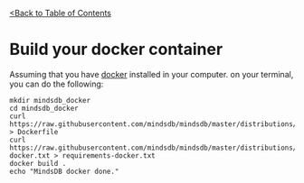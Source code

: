 [<Back to Table of Contents](../../README.md)

# Build your docker container

Assuming that you have [docker](https://docs.docker.com/install/) installed in your computer.
on your terminal, you can do the following:

```
mkdir mindsdb_docker
cd mindsdb_docker
curl https://raw.githubusercontent.com/mindsdb/mindsdb/master/distributions/docker/Dockerfile > Dockerfile
curl https://raw.githubusercontent.com/mindsdb/mindsdb/master/distributions/docker/requirements-docker.txt > requirements-docker.txt
docker build .
echo "MindsDB docker done."
```
